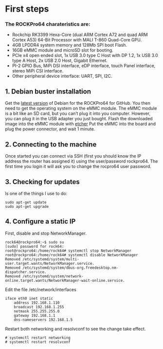 # First steps

###  The ROCKPro64 charateristics are:
* Rockchip RK3399 Hexa-Core (dual ARM Cortex A72 and quad ARM Cortex A53) 64-Bit Processor with MALI T-860 Quad-Core GPU. 
* 4GB LPDDR4 system memory and 128Mb SPI boot Flash. 
* 16GB eMMC module and microSD slot for booting. 
* PCIe x4 open ended slot, 1x USB 3.0 type C Host with DP 1.2, 1x USB 3.0 type A Host, 2x USB 2.0 Host, Gigabit Ethernet.
* PI-2 GPIO Bus, MiPi DSI interface, eDP interface, touch Panel interface,  stereo MiPi CSI interface.
* Other peripheral device interface: UART, SPI, I2C.

## 1. Debian buster installation
Get the [latest version](https://github.com/ayufan-rock64/linux-build/releases) of Debian for the ROCKPro64 for GitHub.
You then need to get the operating system on the eMMC module. The eMMC module is a bit like an SD card, but you can’t plug it into you computer. However, you can plug it in the USB adapter you just bought.
Flash the downloaded image into the eMMC module with [etcher](https://www.balena.io/etcher/)
Put the eMMC into the board and plug the power connector, and wait 1 minute.

## 2. Connecting to the machine
Once started you can connect via SSH (first you should know the IP address the router has assigned it) using the user/password rockpro64.
The first time you login it will ask you to change the rocpro64 user password.

## 3. Checking for updates
Is one of the things I use to do:

```
sudo apt-get update
sudo apt-get upgrade
```
## 4. Configure a static IP
First, disable and stop NetworkManager.
```
rock64@rockpro64:~$ sudo su
[sudo] password for rock64: 
root@rockpro64:/home/rock64# systemctl stop NetworkManager
root@rockpro64:/home/rock64# systemctl disable NetworkManager
Removed /etc/systemd/system/multi-user.target.wants/NetworkManager.service.
Removed /etc/systemd/system/dbus-org.freedesktop.nm-dispatcher.service.
Removed /etc/systemd/system/network-online.target.wants/NetworkManager-wait-online.service.
```
Edit the file /etc/network/interfaces
```
iface eth0 inet static
    address 192.168.1.110
    broadcast 192.168.1.255
    netmask 255.255.255.0
    gateway 192.168.1.1
    dns-nameservers 192.168.1.5
```
Restart both networking and resolvconf to see the change take effect. 
```
# systemctl restart networking
# systemctl restart resolvconf
```


